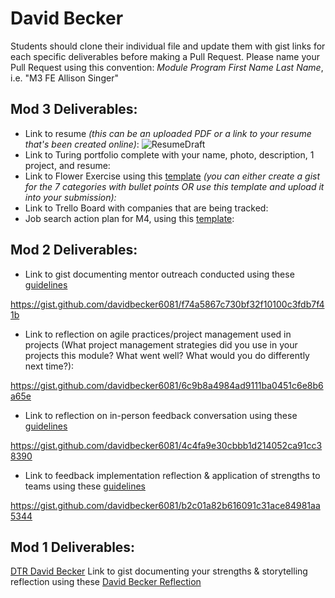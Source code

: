 # David Becker

Students should clone their individual file and update them with gist links for each specific deliverables before making a Pull Request. Please name your Pull Request using this convention: *Module Program First Name Last Name*, i.e. "M3 FE Allison Singer"

## Mod 3 Deliverables:

* Link to resume *(this can be an uploaded PDF or a link to your resume that's been created online)*: ![ResumeDraft](https://turingschool.slack.com/files/davebecker6081/F6RA6TPFF/resume-davidbecker.jpg)
* Link to Turing portfolio complete with your name, photo, description, 1 project, and resume:
* Link to Flower Exercise using this [template](https://github.com/turingschool/career-development-curriculum/blob/master/files/Career%20Unit%20-%20The%20Flower%20Diagram.pdf) *(you can either create a gist for the 7 categories with bullet points OR use this template and upload it into your submission):*
* Link to Trello Board with companies that are being tracked: 
* Job search action plan for M4, using this [template](https://github.com/turingschool/career-development-curriculum/blob/master/module_three/mod_4_action_plan_template.md):

## Mod 2 Deliverables:
* Link to gist documenting mentor outreach conducted using these [guidelines](https://github.com/turingschool/career-development-curriculum/blob/master/module_two/cold_outreach_i_guidelines.md)

https://gist.github.com/davidbecker6081/f74a5867c730bf32f10100c3fdb7f41b

* Link to reflection on agile practices/project management used in projects (What project management strategies did you use in your projects this module? What went well? What would you do differently next time?):

https://gist.github.com/davidbecker6081/6c9b8a4984ad9111ba0451c6e8b6a65e


* Link to reflection on in-person feedback conversation using these [guidelines](https://github.com/turingschool/career-development-curriculum/blob/master/module_two/feedback_conversation_reflection_guidelines.md)

https://gist.github.com/davidbecker6081/4c4fa9e30cbbb1d214052ca91cc38390

* Link to feedback implementation reflection & application of strengths to teams using these [guidelines](https://github.com/turingschool/career-development-curriculum/blob/master/module_two/feedback_implementation_strengths_reflection.md)

https://gist.github.com/davidbecker6081/b2c01a82b616091c31ace84981aa5344


## Mod 1 Deliverables:
[DTR David Becker](https://gist.github.com/davidbecker6081/50effe3ea79783cdd209bc870e9a4554)
Link to gist documenting your strengths & storytelling reflection using these [David Becker Reflection](https://gist.github.com/davidbecker6081/2be60e8f39ffad51c50df901bea7eae4)
